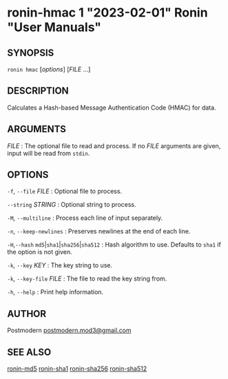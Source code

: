 # ronin-hmac 1 "2023-02-01" Ronin "User Manuals"

## SYNOPSIS

`ronin hmac` [*options*] [*FILE* ...]

## DESCRIPTION

Calculates a Hash-based Message Authentication Code (HMAC) for data.

## ARGUMENTS

*FILE*
: The optional file to read and process. If no *FILE* arguments are given,
  input will be read from `stdin`.

## OPTIONS

`-f`, `--file` *FILE*
: Optional file to process.

`--string` *STRING*
: Optional string to process.

`-M`, `--multiline`
: Process each line of input separately.

`-n`, `--keep-newlines`
: Preserves newlines at the end of each line.

`-H`,`--hash` `md5`\|`sha1`\|`sha256`\|`sha512`
: Hash algorithm to use. Defaults to `sha1` if the option is not given.

`-k`, `--key` *KEY*
: The key string to use.

`-k`, `--key-file` *FILE*
: The file to read the key string from.

`-h`, `--help`
: Print help information.

## AUTHOR

Postmodern <postmodern.mod3@gmail.com>

## SEE ALSO

[ronin-md5](ronin-md5.1.md) [ronin-sha1](ronin-sha1.1.md) [ronin-sha256](ronin-sha256.1.md) [ronin-sha512](ronin-sha512.1.md)